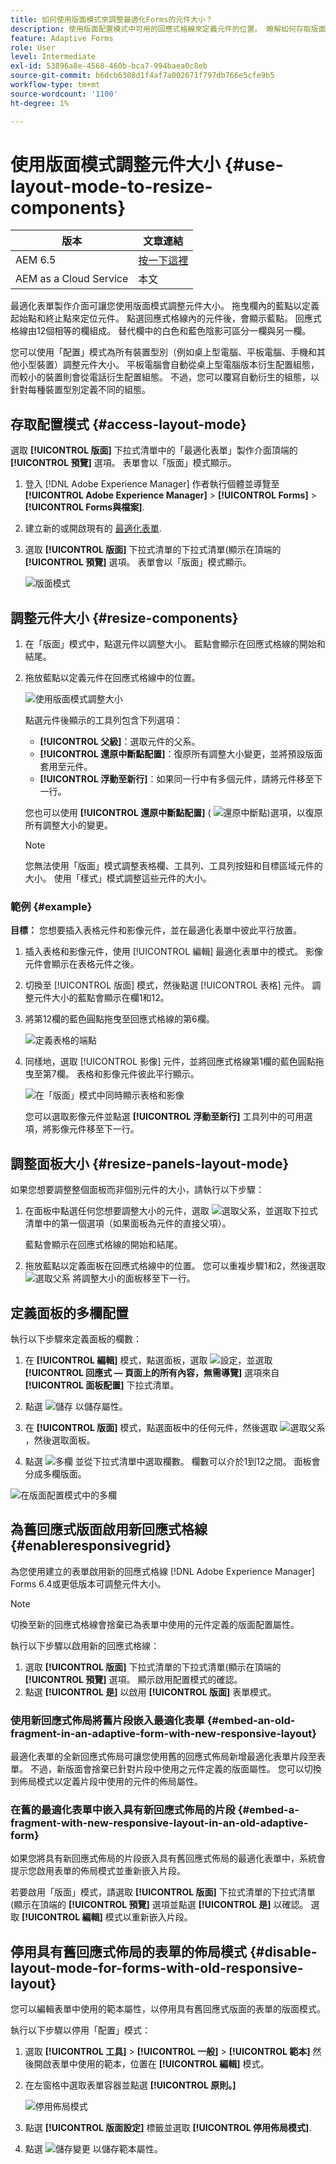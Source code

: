 ```yaml
---
title: 如何使用版面模式來調整最適化Forms的元件大小？
description: 使用版面配置模式中可用的回應式格線來定義元件的位置。 瞭解如何存取版面模式、調整元件大小、調整面板大小、為面板定義多欄版面、為舊回應式版面啟用新回應式格線，以及為具有舊回應式版面的表單停用版面模式。
feature: Adaptive Forms
role: User
level: Intermediate
exl-id: 53896a8e-4568-460b-bca7-994baea0c8eb
source-git-commit: b6dcb6308d1f4af7a002671f797db766e5cfe9b5
workflow-type: tm+mt
source-wordcount: '1100'
ht-degree: 1%

---
```


# 使用版面模式調整元件大小 {#use-layout-mode-to-resize-components}

| 版本 | 文章連結 |
| -------- | ---------------------------- |
| AEM 6.5 | [按一下這裡](https://experienceleague.adobe.com/docs/experience-manager-65/forms/adaptive-forms-basic-authoring/resize-using-layout-mode.html) |
| AEM as a Cloud Service  | 本文 |

最適化表單製作介面可讓您使用版面模式調整元件大小。 拖曳欄內的藍點以定義起始點和終止點來定位元件。 點選回應式格線內的元件後，會顯示藍點。 回應式格線由12個相等的欄組成。 替代欄中的白色和藍色陰影可區分一欄與另一欄。

您可以使用「配置」模式為所有裝置型別（例如桌上型電腦、平板電腦、手機和其他小型裝置）調整元件大小。 平板電腦會自動從桌上型電腦版本衍生配置組態，而較小的裝置則會從電話衍生配置組態。 不過，您可以覆寫自動衍生的組態，以針對每種裝置型別定義不同的組態。

## 存取配置模式 {#access-layout-mode}

選取 **[!UICONTROL 版面]** 下拉式清單中的「最適化表單」製作介面頂端的 **[!UICONTROL 預覽]** 選項。 表單會以「版面」模式顯示。

1. 登入 [!DNL Adobe Experience Manager] 作者執行個體並導覽至 **[!UICONTROL Adobe Experience Manager]** > **[!UICONTROL Forms]** > **[!UICONTROL Forms與檔案]**.
1. 建立新的或開啟現有的 [最適化表單](creating-adaptive-form.md).
1. 選取 **[!UICONTROL 版面]** 下拉式清單的下拉式清單(顯示在頂端的 **[!UICONTROL 預覽]** 選項。 表單會以「版面」模式顯示。

   ![版面模式](assets/layout_mode_ic_new.png)

## 調整元件大小 {#resize-components}

1. 在「版面」模式中，點選元件以調整大小。 藍點會顯示在回應式格線的開始和結尾。
1. 拖放藍點以定義元件在回應式格線中的位置。

   ![使用版面模式調整大小](assets/layout_mode_resize_new_updated1.png)

   點選元件後顯示的工具列包含下列選項：

   * **[!UICONTROL 父級]**：選取元件的父系。
   * **[!UICONTROL 還原中斷點配置]**：復原所有調整大小變更，並將預設版面套用至元件。
   * **[!UICONTROL 浮動至新行]**：如果同一行中有多個元件，請將元件移至下一行。

   您也可以使用 **[!UICONTROL 還原中斷點配置]** ( ![還原中斷點](assets/reverttopreviouslypublishedversion.png))選項，以復原所有調整大小的變更。

   >[!NOTE]
   >
   >您無法使用「版面」模式調整表格欄、工具列、工具列按鈕和目標區域元件的大小。 使用「樣式」模式調整這些元件的大小。

### 範例 {#example}

**目標：** 您想要插入表格元件和影像元件，並在最適化表單中彼此平行放置。

1. 插入表格和影像元件，使用 [!UICONTROL 編輯] 最適化表單中的模式。 影像元件會顯示在表格元件之後。
1. 切換至 [!UICONTROL 版面] 模式，然後點選 [!UICONTROL 表格] 元件。 調整元件大小的藍點會顯示在欄1和12。
1. 將第12欄的藍色圓點拖曳至回應式格線的第6欄。

   ![定義表格的端點](assets/layout_mode_end_point_table_new.png)

1. 同樣地，選取 [!UICONTROL 影像] 元件，並將回應式格線第1欄的藍色圓點拖曳至第7欄。 表格和影像元件彼此平行顯示。

   ![在「版面」模式中同時顯示表格和影像](assets/table_image_parallel_new.png)

   您可以選取影像元件並點選 **[!UICONTROL 浮動至新行]** 工具列中的可用選項，將影像元件移至下一行。

## 調整面板大小 {#resize-panels-layout-mode}

如果您想要調整整個面板而非個別元件的大小，請執行以下步驟：

1. 在面板中點選任何您想要調整大小的元件，選取 ![選取父系](assets/select_parent_icon.svg)，並選取下拉式清單中的第一個選項（如果面板為元件的直接父項）。

   藍點會顯示在回應式格線的開始和結尾。

1. 拖放藍點以定義面板在回應式格線中的位置。
您可以重複步驟1和2，然後選取 ![選取父系](assets/float_to_new_line_icon.svg) 將調整大小的面板移至下一行。

## 定義面板的多欄配置

執行以下步驟來定義面板的欄數：

1. 在 **[!UICONTROL 編輯]** 模式，點選面板，選取 ![設定](assets/configure-icon.svg)，並選取 **[!UICONTROL 回應式 — 頁面上的所有內容，無需導覽]** 選項來自 **[!UICONTROL 面板配置]** 下拉式清單。

1. 點選 ![儲存](assets/save_icon.svg) 以儲存屬性。

1. 在 **[!UICONTROL 版面]** 模式，點選面板中的任何元件，然後選取 ![選取父系](assets/select_parent_icon.svg)，然後選取面板。

1. 點選 ![多欄](assets/multi-column.svg) 並從下拉式清單中選取欄數。 欄數可以介於1到12之間。 面板會分成多欄版面。

![在版面配置模式中的多欄](assets/multi-column-layout.png)

## 為舊回應式版面啟用新回應式格線 {#enableresponsivegrid}

為您使用建立的表單啟用新的回應式格線 [!DNL Adobe Experience Manager] Forms 6.4或更低版本可調整元件大小。

>[!NOTE]
>
>切換至新的回應式格線會捨棄已為表單中使用的元件定義的版面配置屬性。

執行以下步驟以啟用新的回應式格線：

1. 選取 **[!UICONTROL 版面]** 下拉式清單的下拉式清單(顯示在頂端的 **[!UICONTROL 預覽]** 選項。 顯示啟用配置模式的確認。
1. 點選 **[!UICONTROL 是]** 以啟用 **[!UICONTROL 版面]** 表單模式。

### 使用新回應式佈局將舊片段嵌入最適化表單 {#embed-an-old-fragment-in-an-adaptive-form-with-new-responsive-layout}

最適化表單的全新回應式佈局可讓您使用舊的回應式佈局新增最適化表單片段至表單。 不過，新版面會捨棄已針對片段中使用之元件定義的版面屬性。 您可以切換到佈局模式以定義片段中使用的元件的佈局屬性。

### 在舊的最適化表單中嵌入具有新回應式佈局的片段 {#embed-a-fragment-with-new-responsive-layout-in-an-old-adaptive-form}

如果您將具有新回應式佈局的片段嵌入具有舊回應式佈局的最適化表單中，系統會提示您啟用表單的佈局模式並重新嵌入片段。

若要啟用「版面」模式，請選取 **[!UICONTROL 版面]** 下拉式清單的下拉式清單(顯示在頂端的 **[!UICONTROL 預覽]** 選項並點選 **[!UICONTROL 是]** 以確認。 選取 **[!UICONTROL 編輯]** 模式以重新嵌入片段。

## 停用具有舊回應式佈局的表單的佈局模式 {#disable-layout-mode-for-forms-with-old-responsive-layout}

您可以編輯表單中使用的範本屬性，以停用具有舊回應式版面的表單的版面模式。

執行以下步驟以停用「配置」模式：

1. 選取 **[!UICONTROL 工具]** > **[!UICONTROL 一般]** > **[!UICONTROL 範本]** 然後開啟表單中使用的範本，位置在 **[!UICONTROL 編輯]** 模式。
1. 在左窗格中選取表單容器並點選 **[!UICONTROL 原則。]**

   ![停用佈局模式](assets/policy_disable_layout_mode.png)

1. 點選 **[!UICONTROL 版面設定]** 標籤並選取 **[!UICONTROL 停用佈局模式]**.
1. 點選 ![儲存變更](assets/save_icon.svg) 以儲存範本屬性。
